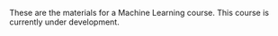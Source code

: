 These are the materials for a Machine Learning course.  This course is currently under development.
